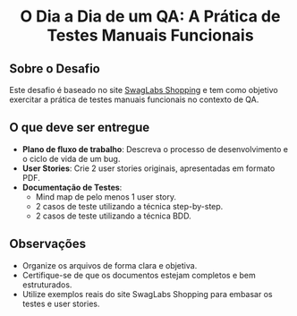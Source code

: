 <div align="center">
 
  # O Dia a Dia de um QA: A Prática de Testes Manuais Funcionais
</div>

## Sobre o Desafio

Este desafio é baseado no site [SwagLabs Shopping](https://www.saucedemo.com/) e tem como objetivo exercitar a prática de testes manuais funcionais no contexto de QA.

## O que deve ser entregue

- **Plano de fluxo de trabalho**: Descreva o processo de desenvolvimento e o ciclo de vida de um bug.
- **User Stories**: Crie 2 user stories originais, apresentadas em formato PDF.
- **Documentação de Testes**:
  - Mind map de pelo menos 1 user story.
  - 2 casos de teste utilizando a técnica step-by-step.
  - 2 casos de teste utilizando a técnica BDD.

## Observações

- Organize os arquivos de forma clara e objetiva.
- Certifique-se de que os documentos estejam completos e bem estruturados.
- Utilize exemplos reais do site SwagLabs Shopping para embasar os testes e user stories.


